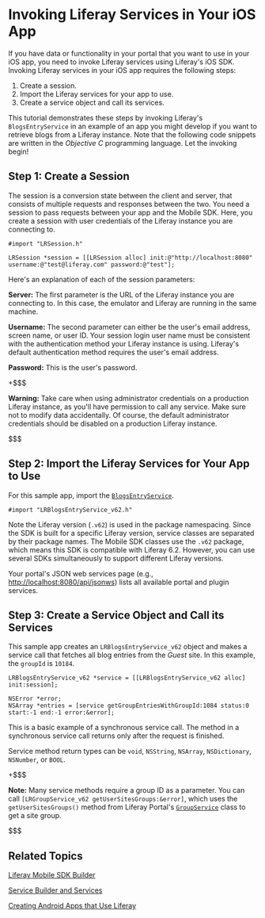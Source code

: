 # Invoking Liferay Services in Your iOS App [](id=invoking-liferay-services-in-your-ios-app)

If you have data or functionality in your portal that you want to use in your 
iOS app, you need to invoke Liferay services using Liferay's iOS SDK. Invoking 
Liferay services in your iOS app requires the following steps:

1. Create a session.
2. Import the Liferay services for your app to use.
3. Create a service object and call its services.

This tutorial demonstrates these steps by invoking Liferay's `BlogsEntryService` 
in an example of an app you might develop if you want to retrieve blogs from a 
Liferay instance. Note that the following code snippets are written in the 
*Objective C* programming language. Let the invoking begin! 

## Step 1: Create a Session [](id=step-1-create-a-session)

The session is a conversion state between the client and server, that consists 
of multiple requests and responses between the two. You need a session to pass 
requests between your app and the Mobile SDK. Here, you create a session with 
user credentials of the Liferay instance you are connecting to.

	#import "LRSession.h"

	LRSession *session = [[LRSession alloc] init:@"http://localhost:8080" username:@"test@liferay.com" password:@"test"];

Here's an explanation of each of the session parameters:

**Server:** The first parameter is the URL of the Liferay instance you are 
connecting to. In this case, the emulator and Liferay are running in the same 
machine.

**Username:** The second parameter can either be the user's email address, 
screen name, or user ID. Your session login user name must be consistent with 
the authentication method your Liferay instance is using. Liferay's default 
authentication method requires the user's email address.

**Password:** This is the user's password.

+$$$

**Warning:** Take care when using 
administrator credentials on a production Liferay instance, as you'll have
permission to call any service. Make sure not to modify data accidentally. Of
course, the default administrator credentials should be disabled on a production
Liferay instance. 

$$$

<!-- We should provide this information here, customized for Apple people.
They're a sensitive lot. :-) -Rich -->

## Step 2: Import the Liferay Services for Your App to Use [](id=step-2-import-the-liferay-services-for-your-app-to-use)

For this sample app, import the [`BlogsEntryService`](http://docs.liferay.com/portal/6.2/javadocs/com/liferay/portlet/blogs/service/BlogsEntryService.html). 

	#import "LRBlogsEntryService_v62.h"

Note the Liferay version (`.v62`) is used in the package namespacing. Since the 
SDK is built for a specific Liferay version, service classes are separated by 
their package names. The Mobile SDK classes use the `.v62` package, which means 
this SDK is compatible with Liferay 6.2. However, you can use several SDKs 
simultaneously to support different Liferay versions.

Your portal's JSON web services page (e.g.,
[http://localhost:8080/api/jsonws](http://localhost:8080/api/jsonws))
lists all available portal and plugin services. 

## Step 3: Create a Service Object and Call its Services [](id=step-3-create-a-service-object-and-call-its-services)

This sample app creates an `LRBlogsEntryService_v62` object and makes a service 
call that fetches all blog entries from the *Guest* site. In this example, the 
`groupId` is `10184`. 

	LRBlogsEntryService_v62 *service = [[LRBlogsEntryService_v62 alloc] init:session];

	NSError *error;
	NSArray *entries = [service getGroupEntriesWithGroupId:1084 status:0 start:-1 end:-1 error:&error];

This is a basic example of a synchronous service call. The method in a 
synchronous service call returns only after the request is finished.

Service method return types can be `void`, `NSString`, `NSArray`,
`NSDictionary`, `NSNumber`, or `BOOL`.

+$$$

**Note:** Many service methods
require a group ID as a parameter. 
You can call `[LRGroupService_v62 getUserSitesGroups:&error]`, which uses the
`getUserSitesGroups()` method from Liferay Portal's
[`GroupService`](http://docs.liferay.com/portal/6.2/javadocs/com/liferay/portal/service/GroupService.html)
class to get a site group. 

$$$

## Related Topics [](id=related-topics)

[Liferay Mobile SDK Builder](/develop/tutorials/-/knowledge_base/6-2/liferay-mobile-sdk-builder)

[Service Builder and Services](/develop/tutorials/-/knowledge_base/6-2/service-builder)

[Creating Android Apps that Use Liferay](/develop/tutorials/-/creating-android-apps-that-use-liferay)

